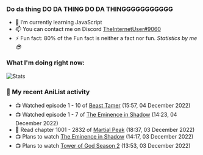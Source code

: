 ### Do da thing DO DA THING DO DA THINGGGGGGGGGGG

<!-- **TheInternetUser0/TheInternetUser0** is a ✨ _special_ ✨ repository because its `README.md` (this file) appears on your GitHub profile. -->


- 🌱 I’m currently learning JavaScript
- 📫 You can contact me on Discord [TheInternetUser#9060](https://discord.com/users/534117072796385300)
- ⚡ Fun fact: 80% of the Fun fact is neither a fact nor fun. _Statistics by me 😎_

### What I'm doing right now:
![Stats](https://discord.c99.nl/widget/theme-3/534117072796385300.png)

### 🌸 My recent AniList activity

<!-- ANILIST_ACTIVITY:start -->

-   📺 Watched episode 1 - 10 of [Beast Tamer](https://anilist.co/anime/150695) (15:57, 04 December 2022)
-   📺 Watched episode 1 - 7 of [The Eminence in Shadow](https://anilist.co/anime/130298) (14:23, 04 December 2022)
-   📖 Read chapter 1001 - 2832 of [Martial Peak](https://anilist.co/manga/104494) (18:37, 03 December 2022)
-   📺 Plans to watch [The Eminence in Shadow](https://anilist.co/anime/130298) (14:17, 03 December 2022)
-   📺 Plans to watch [Tower of God Season 2](https://anilist.co/anime/153406) (13:53, 03 December 2022)

<!-- ANILIST_ACTIVITY:end -->
